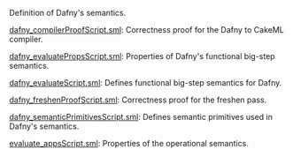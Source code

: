 Definition of Dafny's semantics.

[dafny_compilerProofScript.sml](dafny_compilerProofScript.sml):
Correctness proof for the Dafny to CakeML compiler.

[dafny_evaluatePropsScript.sml](dafny_evaluatePropsScript.sml):
Properties of Dafny's functional big-step semantics.

[dafny_evaluateScript.sml](dafny_evaluateScript.sml):
Defines functional big-step semantics for Dafny.

[dafny_freshenProofScript.sml](dafny_freshenProofScript.sml):
Correctness proof for the freshen pass.

[dafny_semanticPrimitivesScript.sml](dafny_semanticPrimitivesScript.sml):
Defines semantic primitives used in Dafny's semantics.

[evaluate_appsScript.sml](evaluate_appsScript.sml):
Properties of the operational semantics.
